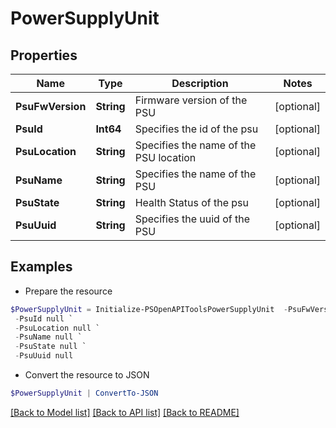 # PowerSupplyUnit
## Properties

Name | Type | Description | Notes
------------ | ------------- | ------------- | -------------
**PsuFwVersion** | **String** | Firmware version of the PSU | [optional] 
**PsuId** | **Int64** | Specifies the id of the psu | [optional] 
**PsuLocation** | **String** | Specifies the name of the PSU location | [optional] 
**PsuName** | **String** | Specifies the name of the PSU | [optional] 
**PsuState** | **String** | Health Status of the psu | [optional] 
**PsuUuid** | **String** | Specifies the uuid of the PSU | [optional] 

## Examples

- Prepare the resource
```powershell
$PowerSupplyUnit = Initialize-PSOpenAPIToolsPowerSupplyUnit  -PsuFwVersion null `
 -PsuId null `
 -PsuLocation null `
 -PsuName null `
 -PsuState null `
 -PsuUuid null
```

- Convert the resource to JSON
```powershell
$PowerSupplyUnit | ConvertTo-JSON
```

[[Back to Model list]](../README.md#documentation-for-models) [[Back to API list]](../README.md#documentation-for-api-endpoints) [[Back to README]](../README.md)

